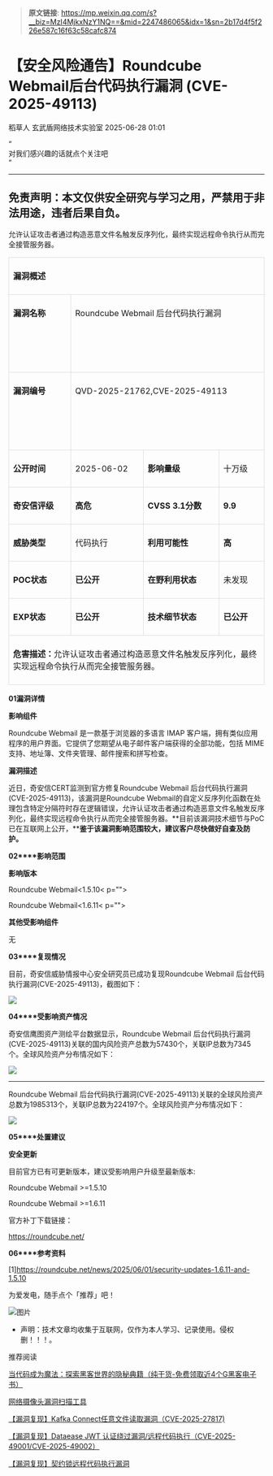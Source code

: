 > **原文链接**: https://mp.weixin.qq.com/s?__biz=MzI4MjkxNzY1NQ==&mid=2247486065&idx=1&sn=2b17d4f5f226e587c16f63c58cafc874

#  【安全风险通告】Roundcube Webmail后台代码执行漏洞 (CVE-2025-49113)  
稻草人  玄武盾网络技术实验室   2025-06-28 01:01  
  
“  
对我们感兴趣的话就点个关注吧  
”  
  
****  
## 免责声明：本文仅供安全研究与学习之用，严禁用于非法用途，违者后果自负。  
  
  
允许认证攻击者通过构造恶意文件名触发反序列化，最终实现远程命令执行从而完全接管服务器。  
<table><tbody><tr style="box-sizing: border-box;"><td colspan="4" data-colwidth="136,157,166,98" style="box-sizing: border-box;padding: 8px;line-height: 1.5;vertical-align: top;border: 1px solid rgb(221, 221, 221);"><p style="box-sizing: border-box;margin: 16px 0px;"><strong style="box-sizing: border-box;font-weight: 700;"><span leaf="">漏洞概述</span></strong></p></td></tr><tr style="box-sizing: border-box;"><td data-colwidth="136" width="136" style="box-sizing: border-box;padding: 8px;line-height: 1.5;vertical-align: top;border: 1px solid rgb(221, 221, 221);"><p style="box-sizing: border-box;margin: 16px 0px;"><strong style="box-sizing: border-box;font-weight: 700;"><span leaf="">漏洞名称</span></strong></p></td><td colspan="3" data-colwidth="157,166,98" style="box-sizing: border-box;padding: 8px;line-height: 1.5;vertical-align: top;border: 1px solid rgb(221, 221, 221);"><p style="box-sizing: border-box;margin: 16px 0px;"><span leaf="">Roundcube Webmail 后台代码执行漏洞</span></p><p style="box-sizing: border-box;margin: 16px 0px;"><span leaf=""><br/></span></p><p style="box-sizing: border-box;margin: 16px 0px;"><span leaf=""><br/></span></p></td></tr><tr style="box-sizing: border-box;"><td data-colwidth="136" width="136" style="box-sizing: border-box;padding: 8px;line-height: 1.5;vertical-align: top;border: 1px solid rgb(221, 221, 221);"><p style="box-sizing: border-box;margin: 16px 0px;"><strong style="box-sizing: border-box;font-weight: 700;"><span leaf="">漏洞编号</span></strong></p></td><td colspan="3" data-colwidth="157,166,98" style="box-sizing: border-box;padding: 8px;line-height: 1.5;vertical-align: top;border: 1px solid rgb(221, 221, 221);"><p style="box-sizing: border-box;margin: 16px 0px;"><span leaf="">QVD-2025-21762,CVE-2025-49113</span></p><p style="box-sizing: border-box;margin: 16px 0px;"><span leaf=""><br/></span></p><p style="box-sizing: border-box;margin: 16px 0px;"><span leaf=""><br/></span></p></td></tr><tr style="box-sizing: border-box;"><td data-colwidth="136" width="136" style="box-sizing: border-box;padding: 8px;line-height: 1.5;vertical-align: top;border: 1px solid rgb(221, 221, 221);"><p style="box-sizing: border-box;margin: 16px 0px;"><strong style="box-sizing: border-box;font-weight: 700;"><strong style="box-sizing: border-box;font-weight: 700;"><span leaf="">公开时间</span></strong></strong></p></td><td data-colwidth="157" width="157" style="box-sizing: border-box;padding: 8px;line-height: 1.5;vertical-align: top;border: 1px solid rgb(221, 221, 221);"><p style="box-sizing: border-box;margin: 16px 0px;"><span leaf="">2025-06-02</span></p></td><td data-colwidth="166" width="166" style="box-sizing: border-box;padding: 8px;line-height: 1.5;vertical-align: top;border: 1px solid rgb(221, 221, 221);"><p style="box-sizing: border-box;margin: 16px 0px;"><strong style="box-sizing: border-box;font-weight: 700;"><strong style="box-sizing: border-box;font-weight: 700;"><span leaf="">影响量级</span></strong></strong></p></td><td data-colwidth="98" width="98" style="box-sizing: border-box;padding: 8px;line-height: 1.5;vertical-align: top;border: 1px solid rgb(221, 221, 221);"><p style="box-sizing: border-box;margin: 16px 0px;"><span leaf="">十万级</span></p></td></tr><tr style="box-sizing: border-box;"><td data-colwidth="136" width="136" style="box-sizing: border-box;padding: 8px;line-height: 1.5;vertical-align: top;border: 1px solid rgb(221, 221, 221);"><p style="box-sizing: border-box;margin: 16px 0px;"><strong style="box-sizing: border-box;font-weight: 700;"><span leaf="">奇安信评级</span></strong></p></td><td data-colwidth="157" width="157" style="box-sizing: border-box;padding: 8px;line-height: 1.5;vertical-align: top;border: 1px solid rgb(221, 221, 221);"><p style="box-sizing: border-box;margin: 16px 0px;"><strong style="box-sizing: border-box;font-weight: 700;"><span leaf="">高危</span></strong></p></td><td data-colwidth="166" width="166" style="box-sizing: border-box;padding: 8px;line-height: 1.5;vertical-align: top;border: 1px solid rgb(221, 221, 221);"><p style="box-sizing: border-box;margin: 16px 0px;"><strong style="box-sizing: border-box;font-weight: 700;"><span leaf="">CVSS 3.1分数</span></strong></p></td><td data-colwidth="98" width="98" style="box-sizing: border-box;padding: 8px;line-height: 1.5;vertical-align: top;border: 1px solid rgb(221, 221, 221);"><p style="box-sizing: border-box;margin: 16px 0px;"><strong style="box-sizing: border-box;font-weight: 700;"><span leaf="">9.9</span></strong></p></td></tr><tr style="box-sizing: border-box;"><td data-colwidth="136" width="136" style="box-sizing: border-box;padding: 8px;line-height: 1.5;vertical-align: top;border: 1px solid rgb(221, 221, 221);"><p style="box-sizing: border-box;margin: 16px 0px;"><strong style="box-sizing: border-box;font-weight: 700;"><span leaf="">威胁类型</span></strong></p></td><td data-colwidth="157" width="157" style="box-sizing: border-box;padding: 8px;line-height: 1.5;vertical-align: top;border: 1px solid rgb(221, 221, 221);"><p style="box-sizing: border-box;margin: 16px 0px;"><span leaf="">代码执行</span></p></td><td data-colwidth="166" width="166" style="box-sizing: border-box;padding: 8px;line-height: 1.5;vertical-align: top;border: 1px solid rgb(221, 221, 221);"><p style="box-sizing: border-box;margin: 16px 0px;"><strong style="box-sizing: border-box;font-weight: 700;"><span leaf="">利用可能性</span></strong></p></td><td data-colwidth="98" width="98" style="box-sizing: border-box;padding: 8px;line-height: 1.5;vertical-align: top;border: 1px solid rgb(221, 221, 221);"><p style="box-sizing: border-box;margin: 16px 0px;"><strong style="box-sizing: border-box;font-weight: 700;"><strong style="box-sizing: border-box;font-weight: 700;"><span leaf="">高</span></strong></strong></p></td></tr><tr style="box-sizing: border-box;"><td data-colwidth="136" width="136" style="box-sizing: border-box;padding: 8px;line-height: 1.5;vertical-align: top;border: 1px solid rgb(221, 221, 221);"><p style="box-sizing: border-box;margin: 16px 0px;"><strong style="box-sizing: border-box;font-weight: 700;"><span leaf="">POC状态</span></strong></p></td><td data-colwidth="157" width="157" style="box-sizing: border-box;padding: 8px;line-height: 1.5;vertical-align: top;border: 1px solid rgb(221, 221, 221);"><p style="box-sizing: border-box;margin: 16px 0px;"><strong style="box-sizing: border-box;font-weight: 700;"><span leaf="">已公开</span></strong></p></td><td data-colwidth="166" width="166" style="box-sizing: border-box;padding: 8px;line-height: 1.5;vertical-align: top;border: 1px solid rgb(221, 221, 221);"><p style="box-sizing: border-box;margin: 16px 0px;"><strong style="box-sizing: border-box;font-weight: 700;"><span leaf="">在野利用状态</span></strong></p></td><td data-colwidth="98" width="98" style="box-sizing: border-box;padding: 8px;line-height: 1.5;vertical-align: top;border: 1px solid rgb(221, 221, 221);"><p style="box-sizing: border-box;margin: 16px 0px;"><span leaf="">未发现</span></p></td></tr><tr style="box-sizing: border-box;"><td data-colwidth="136" width="136" style="box-sizing: border-box;padding: 8px;line-height: 1.5;vertical-align: top;border: 1px solid rgb(221, 221, 221);"><p style="box-sizing: border-box;margin: 16px 0px;"><strong style="box-sizing: border-box;font-weight: 700;"><span leaf="">EXP状态</span></strong></p></td><td data-colwidth="157" width="157" style="box-sizing: border-box;padding: 8px;line-height: 1.5;vertical-align: top;border: 1px solid rgb(221, 221, 221);"><p style="box-sizing: border-box;margin: 16px 0px;"><strong style="box-sizing: border-box;font-weight: 700;"><span leaf="">已公开</span></strong></p></td><td data-colwidth="166" width="166" style="box-sizing: border-box;padding: 8px;line-height: 1.5;vertical-align: top;border: 1px solid rgb(221, 221, 221);"><p style="box-sizing: border-box;margin: 16px 0px;"><strong style="box-sizing: border-box;font-weight: 700;"><span leaf="">技术细节状态</span></strong></p></td><td data-colwidth="98" width="98" style="box-sizing: border-box;padding: 8px;line-height: 1.5;vertical-align: top;border: 1px solid rgb(221, 221, 221);"><p style="box-sizing: border-box;margin: 16px 0px;"><strong style="box-sizing: border-box;font-weight: 700;"><span leaf="">已公开</span></strong></p></td></tr><tr style="box-sizing: border-box;"><td colspan="4" data-colwidth="136,157,166,98" style="box-sizing: border-box;padding: 8px;line-height: 1.5;vertical-align: top;border: 1px solid rgb(221, 221, 221);"><p style="box-sizing: border-box;margin: 16px 0px;"><strong style="box-sizing: border-box;font-weight: 700;"><span leaf="">危害描述：</span></strong><span leaf="">允许认证攻击者通过构造恶意文件名触发反序列化，最终实现远程命令执行从而完全接管服务器。</span></p></td></tr></tbody></table>  
  
**0****1****漏洞详情**  
  
**影响组件**  
  
Roundcube Webmail 是一款基于浏览器的多语言 IMAP 客户端，拥有类似应用程序的用户界面。它提供了您期望从电子邮件客户端获得的全部功能，包括 MIME 支持、地址簿、文件夹管理、邮件搜索和拼写检查。  
  
**漏洞描述**  
  
近日，奇安信CERT监测到官方修复Roundcube Webmail 后台代码执行漏洞(CVE-2025-49113)，该漏洞是Roundcube Webmail的自定义反序列化函数在处理包含特定分隔符时存在逻辑错误，允许认证攻击者通过构造恶意文件名触发反序列化，最终实现远程命令执行从而完全接管服务器。**目前该漏洞技术细节与PoC已在互联网上公开，****鉴于该漏洞影响范围较大，建议客户尽快做好自查及防护。**  
  
**02****影响范围**  
  
**影响版本**  
  
Roundcube Webmail<1.5.10< p="">  
  
Roundcube Webmail<1.6.11< p="">  
  
**其他受影响组件**  
  
无  
  
**03****复现情况**  
  
目前，奇安信威胁情报中心安全研究员已成功复现Roundcube Webmail 后台代码执行漏洞(CVE-2025-49113)，截图如下：  
  
![](https://mmbiz.qpic.cn/mmbiz_png/UM0M1icqlo0kcMxX3tAAS8gLqcX1eaTDmsHrcxxA6BEZn0AYN5DJmOsemS2PrqajyicYXkZhb42M11eooBoTNEiag/640?wx_fmt=png&from=appmsg "")  
  
**04****受影响资产情况**  
  
奇安信鹰图资产测绘平台数据显示，Roundcube Webmail 后台代码执行漏洞(CVE-2025-49113)关联的国内风险资产总数为57430个，关联IP总数为7345个。全球风险资产分布情况如下：  
  
![](https://mmbiz.qpic.cn/mmbiz_png/UM0M1icqlo0kcMxX3tAAS8gLqcX1eaTDmicoc1boIQwLLWFNIthPRbtNLy3ictfzayqsnF6WU6fcnpEiaws64UrNQg/640?wx_fmt=png&from=appmsg "")  
  
****  
Roundcube Webmail 后台代码执行漏洞(CVE-2025-49113)关联的全球风险资产总数为1985313个，关联IP总数为224197个。全球风险资产分布情况如下：  
  
![](https://mmbiz.qpic.cn/mmbiz_png/UM0M1icqlo0kcMxX3tAAS8gLqcX1eaTDmwiaJibSdic2Q0o2xmZT0zklE1SAFibdliajA0h4ibx6pezDPKl57gPKJ6Ndg/640?wx_fmt=png&from=appmsg "")  
  
**05****处置建议**  
  
**安全更新**  
  
目前官方已有可更新版本，建议受影响用户升级至最新版本:  
  
Roundcube Webmail >=1.5.10  
  
Roundcube Webmail >=1.6.11  
  
官方补丁下载链接：  
  
https://roundcube.net/  
  
**06****参考资料**  
  
  
[1]https://roundcube.net/news/2025/06/01/security-updates-1.6.11-and-1.5.10  
  
  
为爱发电，随手点个「推荐」吧！  
  
![图片](https://mmbiz.qpic.cn/mmbiz_png/UM0M1icqlo0knIjq7rj7rsX0r4Rf2CDQylx0IjMfpPM93icE9AGx28bqwDRau5EkcWpK6WBAG5zGDS41wkfcvJiaA/640?wx_fmt=other&wxfrom=5&wx_lazy=1&wx_co=1&tp=webp "")  
  
* 声明：技术文章均收集于互联网，仅作为本人学习、记录使用。侵权删！！！。  
  
  
推荐阅读  
  
[当代码成为魔法：探索黑客世界的隐秘典籍（纯干货-免费领取近4个G黑客电子书）](https://mp.weixin.qq.com/s?__biz=MzI4MjkxNzY1NQ==&mid=2247486028&idx=2&sn=eed707f8ac3e64c7c25d65ad1b6d28f6&scene=21#wechat_redirect)  
  
  
[网络摄像头漏洞扫描工具](https://mp.weixin.qq.com/s?__biz=MzI4MjkxNzY1NQ==&mid=2247484553&idx=1&sn=ec2a9370f143b31e6cb1f1ae5c5a4cf1&scene=21#wechat_redirect)  
  
  
[【漏洞复现】Kafka Connect任意文件读取漏洞（CVE-2025-27817)](https://mp.weixin.qq.com/s?__biz=MzI4MjkxNzY1NQ==&mid=2247485966&idx=1&sn=502623af4e680d22ab43973a413eee69&scene=21#wechat_redirect)  
  
  
[【漏洞复现】Dataease JWT 认证绕过漏洞/远程代码执行（CVE-2025-49001/CVE-2025-49002）](https://mp.weixin.qq.com/s?__biz=MzI4MjkxNzY1NQ==&mid=2247485912&idx=1&sn=b776dcd81faed5bbc387e6e9a4b0332f&scene=21#wechat_redirect)  
  
  
[【漏洞复现】契约锁远程代码执行漏洞](https://mp.weixin.qq.com/s?__biz=MzI4MjkxNzY1NQ==&mid=2247485905&idx=1&sn=bde9c0b7742a30ff31614872d63a3cbd&scene=21#wechat_redirect)  
  
  
  
